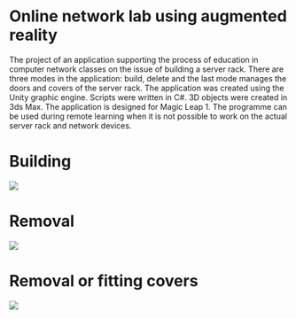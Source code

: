 # Online network lab using augmented reality
The project of an application supporting the process of education in computer network classes on the issue of building a server rack. There are three modes in the application: build, delete and the last mode manages the doors and covers of the server rack. The application was created using the Unity graphic engine. Scripts were written in C#. 3D objects were created in 3ds Max. The application is designed for Magic Leap 1. The programme can be used during remote learning when it is not possible to work on the actual server rack and network devices.

# Building
![](screenshots/Bulding_.gif)

# Removal
![](screenshots/removal.gif)

# Removal or fitting covers 
![](screenshots/open_close.gif)

